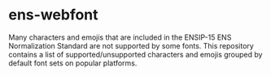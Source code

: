 # ens-webfont

Many characters and emojis that are included in the ENSIP-15 ENS Normalization Standard are not supported by some fonts.
This repository contains a list of supported/unsupported characters and emojis grouped by default font sets on popular platforms.
